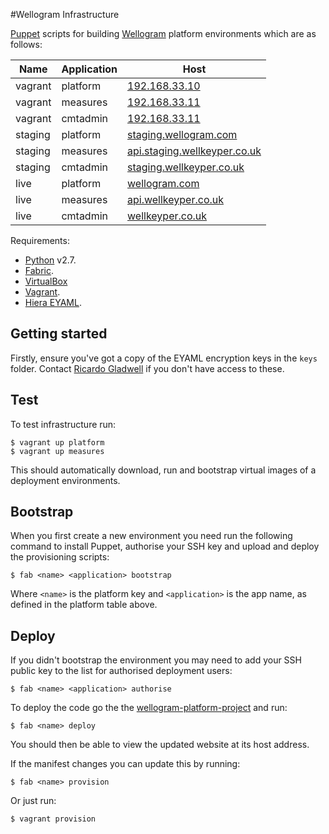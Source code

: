 #Wellogram Infrastructure

[Puppet](http://puppetlabs.com/) scripts for building [Wellogram](http://wellogram.com) platform environments which are as follows:

| Name       | Application | Host          |
| ---------- | ----------- | ------------- | 
| vagrant    | platform    | [192.168.33.10](https://192.168.33.10) 
| vagrant    | measures    | [192.168.33.11](https://192.168.33.11) 
| vagrant    | cmtadmin    | [192.168.33.11](https://192.168.33.11) 
| staging    | platform    | [staging.wellogram.com](https://staging.wellogram.com)
| staging    | measures    | [api.staging.wellkeyper.co.uk ](https://api.staging.wellkeyper.co.uk )
| staging    | cmtadmin    | [staging.wellkeyper.co.uk ](https://staging.wellkeyper.co.uk )
| live       | platform    | [wellogram.com](https://wellogram.com)
| live       | measures    | [api.wellkeyper.co.uk](https://api.wellkeyper.co.uk)
| live       | cmtadmin    | [wellkeyper.co.uk](https://wellkeyper.co.uk)

Requirements:

  * [Python](https://www.python.org/) v2.7.
  * [Fabric](http://www.fabfile.org/).
  * [VirtualBox](https://www.virtualbox.org/wiki/Downloads)
  * [Vagrant](http://www.vagrantup.com/downloads.html).
  * [Hiera EYAML](https://github.com/TomPoulton/hiera-eyaml).

## Getting started

Firstly, ensure you've got a copy of the EYAML encryption keys in the `keys` folder. Contact [Ricardo Gladwell](mailto:ricardo@gladwell.me) if you don't have access to these.

## Test

To test infrastructure run:

    $ vagrant up platform
    $ vagrant up measures

This should automatically download, run and bootstrap virtual images of a deployment environments.

## Bootstrap

When you first create a new environment you need run the following command to install Puppet, authorise your SSH key and upload and deploy the provisioning scripts:

    $ fab <name> <application> bootstrap

Where `<name>` is the platform key and `<application>` is the app name, as defined in the platform table above.

## Deploy

If you didn't bootstrap the environment you may need to add your SSH public key to the list for authorised deployment users:

    $ fab <name> <application> authorise

To deploy the code go the the [wellogram-platform-project](https://github.com/cantorandball/wellogram-platform-project) and run:

    $ fab <name> deploy

You should then be able to view the updated website at its host address.

If the manifest changes you can update this by running:

    $ fab <name> provision

Or just run:

    $ vagrant provision

